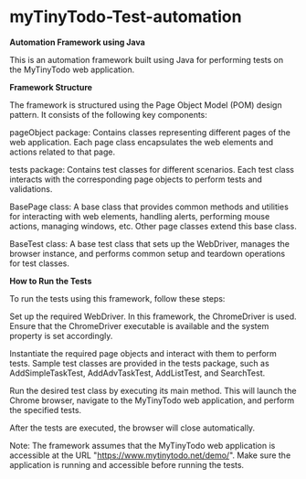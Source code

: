 # myTinyTodo-Test-automation

**Automation Framework using Java**

This is an automation framework built using Java for performing tests on the MyTinyTodo web application.

**Framework Structure**

The framework is structured using the Page Object Model (POM) design pattern. It consists of the following key components:

pageObject package: Contains classes representing different pages of the web application. Each page class encapsulates the web elements and actions related to that page.

tests package: Contains test classes for different scenarios. Each test class interacts with the corresponding page objects to perform tests and validations.

BasePage class: A base class that provides common methods and utilities for interacting with web elements, handling alerts, performing mouse actions, managing windows, etc. Other page classes extend this base class.

BaseTest class: A base test class that sets up the WebDriver, manages the browser instance, and performs common setup and teardown operations for test classes.


**How to Run the Tests**

To run the tests using this framework, follow these steps:

Set up the required WebDriver. In this framework, the ChromeDriver is used. Ensure that the ChromeDriver executable is available and the system property is set accordingly.

Instantiate the required page objects and interact with them to perform tests. Sample test classes are provided in the tests package, such as AddSimpleTaskTest, AddAdvTaskTest, AddListTest, and SearchTest.

Run the desired test class by executing its main method. This will launch the Chrome browser, navigate to the MyTinyTodo web application, and perform the specified tests.

After the tests are executed, the browser will close automatically.

Note: The framework assumes that the MyTinyTodo web application is accessible at the URL "https://www.mytinytodo.net/demo/". Make sure the application is running and accessible before running the tests.
